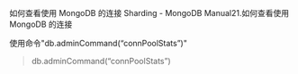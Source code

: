 如何查看使用 MongoDB 的连接 Sharding - MongoDB Manual21.如何查看使用 MongoDB 的连接

使用命令"db.adminCommand(“connPoolStats”)"

> db.adminCommand(“connPoolStats”)

